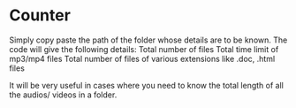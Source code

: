 # Counter
Simply copy paste the path of the folder whose details are to be known.
The code will give the following details:
    Total number of files
    Total time limit of mp3/mp4 files
    Total number of files of various extensions like .doc, .html files
    
 It will be very useful in cases where you need to know the total length of all the audios/ videos in a folder.
 
